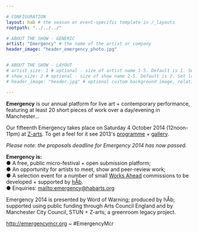 ```yaml
---

# CONFIGURATION
layout: hab # the season or event-specific template in /_layouts
rootpath: "../../../"

# ABOUT THE SHOW - GENERIC
artist: "Emergency" # the name of the artist or company
header_image: "header_emergency_photo.jpg"   


# ABOUT THE SHOW - LAYOUT
# artist_size: 1 # optional - size of artist name 1-5. Default is 1. Set longer names to lower values
# show_size: 2 # optional - size of show name 2-5. Default is 2. Set longer names to lower values
# header_image: "header.jpg" # optional custom background image, relative to current page

---
```

**Emergency** is our annual platform for live art + contemporary performance, featuring at least 20 short pieces of work over a day/evening in Manchester… 
             
Our fifteenth Emergency takes place on Saturday 4 October 2014 (12noon-11pm) at [Z-arts](http://www.z-arts.org/about-us/getting-here). To get a feel for it see 2013's [programme](/archive/2013-emergency) + [gallery](/galleries/2013-emergency).           
               
*Please note: the proposals deadline for Emergency 2014 has now passed.*           
               
**Emergency is:**    
● A free, public micro-festival + open submission platform;   
● An opportunity for artists to meet, show and peer-review work;      
● A selection event for a number of small [Works Ahead](/hab/worksahead) commissions to be developed + supported by [hÅb](/hab).            
● Enquiries: <mailto:emergency@habarts.org>        
        
Emergency 2014 is presented by Word of Warning; produced by hÅb; supported using public funding through Arts Council England and by Manchester City Council, STUN + Z-arts; a greenroom legacy project.        
        
<http://emergencymcr.org> ~ #EmergencyMcr
